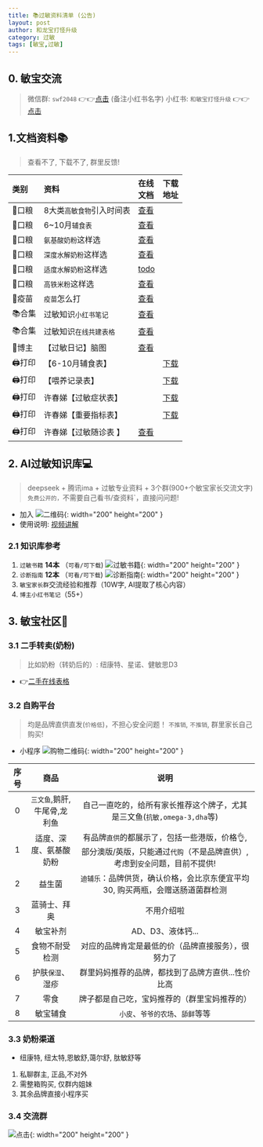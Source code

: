 ```yaml
---
title: 📚过敏资料清单 (公告)
layout: post
author: 和龙宝打怪升级
category: 过敏
tags: [敏宝,过敏]
---
```


## 0. 敏宝交流
> 微信群: `swf2048` 👉👉[点击](/assets/img/minbao_group.png) (备注小红书名字)
> 小红书: `和敏宝打怪升级` 👉👉[点击](https://xhslink.com/m/43HeRkphxsf)



## 1.文档资料📚
> 查看不了, 下载不了, 群里反馈!

| 类别    | 资料            | 在线<br>文档                                                                 | 下载<br>地址                                                                                                                                                                        |
|:------|:---------------|:-------------------------------------------------------------------------|:--------------------------------------------------------------------------------------------------------------------------------------------------------------------------------|
| 🥣口粮  | 8大类`高敏食物`引入时间表 | [查看](https://docs.qq.com/sheet/DT3RFUXZ6WFZMTm5B?tab=BB08J2)             |                                                                                                                                                                                 |
| 🥣口粮  | 6~10月`辅食表`     | [查看](https://docs.qq.com/sheet/DT1NVSWt6R3NscnZ0?tab=vryd4e)             |                                                                                                                                                                                 |
| 🥣口粮  | `氨基酸奶粉`这样选     | [查看](https://docs.qq.com/sheet/DT1VJcnJ6dkpmdmVT?tab=BB08J2)             |                                                                                                                                                                                 |
| 🥣口粮  | `深度水解奶粉`这样选    | [查看](https://docs.qq.com/sheet/DT0x2Y2hJWUVVQmtF?tab=6k5f2y)             |                                                                                                                                                                                 |
| 🥣口粮  | `适度水解奶粉`这样选    | [todo]()                                                                 |                                                                                                                                                                                 |
| 🥣口粮  | `高铁米粉`这样选      | [查看](https://docs.qq.com/sheet/DT21GaWFBdWdLUFF0?tab=BB08J2)             |                                                                                                                                                                                 |
| 💉疫苗  | `疫苗`怎么打        | [查看](https://docs.qq.com/sheet/DT0xURXhoZHpMdEh2?tab=il2hpn)             |                                                                                                                                                                                 |
| 📚合集  | 过敏知识`小红书笔记`    | [查看](https://docs.qq.com/doc/p/fcc5396c963383a68e09f6298b7e40d1baddcd24) |                                                                                                                                                                                 |
| 📚合集  | 过敏知识`在线共建表格`   | [查看](https://docs.qq.com/sheet/DT2hVUU9JdG9qWGdi?tab=BB08J2)             |                                                                                                                                                                                 |
| 👩博主  | 【过敏日记】脑图       | [查看](https://docs.qq.com/mind/DZm1ZdnZPTmZmS2pZ?subId=BB08J2&mode=mind)  |                                                                                                                                                                                 |
| 🖨️打印 | 【6-10月辅食表】     |                                                                          | [下载](https://www.darlings.life/download/baobao/Print/%E8%BE%85%E9%A3%9F%E8%A1%A8.pdf)                                                                                           |
| 🖨️打印 | 【喂养记录表】        |                                                                          | [下载](https://www.darlings.life/download/baobao/Print/%E5%AE%9D%E5%AE%9D%E5%96%82%E5%85%BB%E8%AE%B0%E5%BD%95_%E8%BE%85%E9%A3%9F%E7%89%88_v6.pdf)                                 |
| 🖨️打印 | 许春娣【过敏症状表】     |                                                                          | [下载](https://www.darlings.life/download/baobao/Print/%E3%80%90%E8%AE%B8%E6%98%A5%E5%A8%A3%E3%80%91%E8%BF%87%E6%95%8F%E5%88%9D%E8%AF%8A%E9%9A%8F%E8%AE%BF%E8%A1%A8%E6%A0%BC.pdf) |
| 🖨️打印 | 许春娣【重要指标表】     |                                                                          | [下载](https://www.darlings.life/download/baobao/Print/%E3%80%90%E8%AE%B8%E6%98%A5%E5%A8%A3%E3%80%91%E8%BF%87%E6%95%8F%E9%9A%8F%E8%AE%BF%E8%A1%A8.pdf)                            |
| 🖨️打印 | 许春娣【过敏随诊表  】   | [查看](https://docs.qq.com/sheet/DT3FHZUpoUnZib095?tab=BB08J2)             |                                                                                                                                                                                 |

## 2. AI过敏知识库💻
> deepseek + 腾讯ima + 过敏专业资料 + 3个群(900+个敏宝家长交流文字)
> `免费公开的，`不需要自己看书/查资料`，直接问问题!

- 加入
![二维码](/assets/img/ima_qr.jpg){: width="200" height="200" }
- 使用说明: [视频讲解](http://xhslink.com/o/1b0fGInzrlP)

### 2.1 知识库参考
1. `过敏书籍` **14本** （`可看/可下载`)
  ![过敏书籍](/assets/img/minbao_books.jpg){: width="200" height="200" }
2. `诊断指南` **12本** （`可看/可下载`)
  ![诊断指南](/assets/img/minbao_medical.jpg){: width="200" height="200" }
3. `敏宝家长群`交流经验和推荐（10W字, AI提取了核心内容）
4. `博主小红书笔记`（55+）

## 3. 敏宝社区💬
### 3.1 二手转卖(奶粉)
> 比如奶粉（转奶后的）: 纽康特、星诺、健敏思D3

- 👉[二手在线表格](https://docs.qq.com/smartsheet/DT0JRRXRBbHZkRnJX?tab=ZKMqqj&viewId=v7HF2Q)


### 3.2 自购平台
> 均是品牌直供直发(`价格低`)，不担心安全问题！
> `不推销`, `不推销`,  群里家长自己购买!

- 小程序
  ![购物二维码](/assets/img/minbao_tmall.png){: width="200" height="200" }

| 序号 |        商品        |                                 说明                                  |
|:--:|:----------------:|:-------------------------------------------------------------------:|
| 0  | `三文鱼`,鹅肝,牛尾骨,龙利鱼 |            自己一直吃的，给所有家长推荐这个牌子，尤其是三文鱼(`抗敏,omega-3,dha`等)             |
| 1  |   适度、深度、氨基酸奶粉    | 有品牌`直供`的都展示了，包括一些港版，价格👌, 部分澳版/英版，只能通过`代购`（不是品牌直供）,考虑到`安全`问题，目前不提供! |
| 2  |       益生菌        |             `迪辅乐`：品牌供货，确认价格，会比京东便宜平均30, 购买两瓶，会赠送肠道菌群检测              |
| 3  |      蓝骑士、拜奥      |                                不用介绍啦                                |
| 4  |       敏宝补剂       |             AD、D3、液体钙... |
| 5  |     食物不耐受检测      |                      对应的品牌肯定是最低的价（品牌直接服务），很努力了                      |
| 6  |    护肤`保湿`、湿疹     |                     群里妈妈推荐的品牌，都找到了品牌方直供...性价比高                      |
| 7  |   零食    |                       牌子都是自己吃，宝妈推荐的（群里宝妈推荐的）                        |
| 8  |       敏宝辅食       |                         `小皮`、`爷爷的农场`、`舔鲜`等等                         |




### 3.3 奶粉渠道 
- 纽康特, 纽太特,恩敏舒,蔼尔舒, 肽敏舒等
1. 私聊群主, 正品,不对外
2. 需整箱购买, 仅群内姐妹
3. 其余品牌直接小程序买

### 3.4 交流群
![点击](/assets/img/minbao_group.png){: width="200" height="200" }
